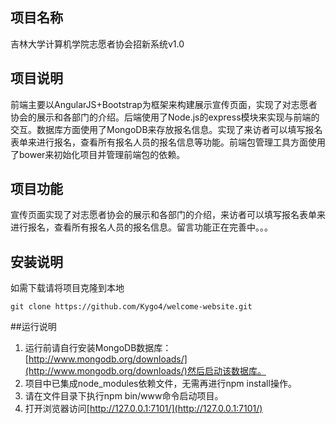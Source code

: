 ## 项目名称
吉林大学计算机学院志愿者协会招新系统v1.0

## 项目说明
前端主要以AngularJS+Bootstrap为框架来构建展示宣传页面，实现了对志愿者协会的展示和各部门的介绍。后端使用了Node.js的express模块来实现与前端的交互。数据库方面使用了MongoDB来存放报名信息。实现了来访者可以填写报名表单来进行报名，查看所有报名人员的报名信息等功能。前端包管理工具方面使用了bower来初始化项目并管理前端包的依赖。

## 项目功能
宣传页面实现了对志愿者协会的展示和各部门的介绍，来访者可以填写报名表单来进行报名，查看所有报名人员的报名信息。留言功能正在完善中。。。

## 安装说明
如需下载请将项目克隆到本地

    git clone https://github.com/Kygo4/welcome-website.git


##运行说明
1. 运行前请自行安装MongoDB数据库：[http://www.mongodb.org/downloads/](http://www.mongodb.org/downloads/)然后启动该数据库。
2. 项目中已集成node_modules依赖文件，无需再进行npm install操作。
3. 请在文件目录下执行npm bin/www命令启动项目。
4. 打开浏览器访问[http://127.0.0.1:7101/](http://127.0.0.1:7101/)

 
